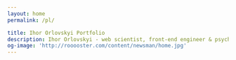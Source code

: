```yaml
---
layout: home
permalink: /pl/

title: Ihor Orlovskyi Portfolio
description: Ihor Orlovskyi - web scientist, front-end engineer & psychedelic musician from Kyiv, Ukraine
og-image: 'http://rooooster.com/content/newsman/home.jpg'
---
```

